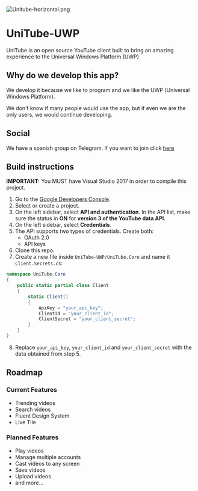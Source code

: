 ![Unitube-horizontal.png](https://cdn.steemitimages.com/DQmSdg3f7tR9r8mnGM4Fgw9Pn8z4fCM7WX1hKT9P8q3K2G2/Unitube-horizontal.png)
# UniTube-UWP
UniTube is an open source YouTube client built to bring an amazing experience to the Universal Windows Platform (UWP)

## Why do we develop this app?
We develop it because we like to program and we like the UWP (Universal Windows Platform).

We don't know if many people would use the app, but if even we are the only users, we would continue developing.

## Social
We have a spanish group on Telegram. If you want to join click [here](https://t.me/UnitubeTesters)

## Build instructions
**IMPORTANT:** You MUST have Visual Studio 2017 in order to compile this project.

1. Go to the [Google Developers Console](https://console.developers.google.com/).
2. Select or create a project.
3. On the left sidebar, select **API and authentication**. In the API list, make sure the status in **ON** for **version 3 of the YouTube data API**.
4. On the left sidebar, select **Credentials**.
5. The API supports two types of credentials. Create both:
    - OAuth 2.0
    - API keys
6. Clone this repo.
7. Create a new file inside `UniTube-UWP/UniTube.Core` and name it `Client.Secrets.cs`:
```csharp
namespace UniTube.Core
{
    public static partial class Client
    {
        static Client()
        {
            ApiKey = "your_api_key";
            ClientId = "your_client_id";
            ClientSecret = "your_client_secret";
        }
    }
}
```
8. Replace `your_api_key`, `your_client_id` and `your_client_secret` with the data obtained from step 5.

## Roadmap

### Current Features
- Trending videos
- Search videos
- Fluent Design System
- Live Tile

### Planned Features
- Play videos
- Manage multiple accounts
- Cast videos to any screen
- Save videos
- Upload videos
- and more...
